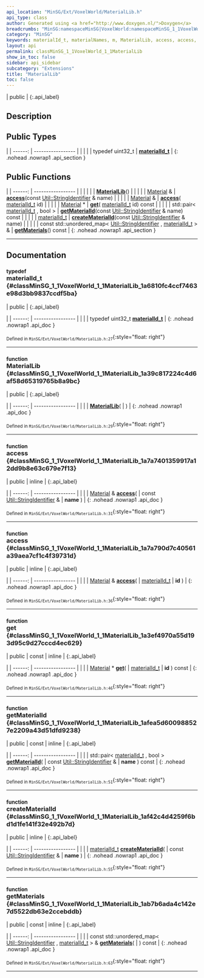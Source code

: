```yaml
---
api_location: "MinSG/Ext/VoxelWorld/MaterialLib.h"
api_type: class
author: Generated using <a href="http://www.doxygen.nl/">Doxygen</a>
breadcrumbs: "MinSG:namespaceMinSG|VoxelWorld:namespaceMinSG_1_1VoxelWorld"
category: "MinSG"
keywords: materialId_t, materialNames, m, MaterialLib, access, access, get, getMaterialId, createMaterialId, getMaterials
layout: api
permalink: classMinSG_1_1VoxelWorld_1_1MaterialLib
show_in_toc: false
sidebar: api_sidebar
subcategory: "Extensions"
title: "MaterialLib"
toc: false
---
```


| public |
{:.api_label}

## Description





## Public Types

|
| ------: | ----------------- |
|  | |
| typedef uint32_t | **[materialId_t](#classMinSG_1_1VoxelWorld_1_1MaterialLib_1a6810fc4ccf7463e98d3bb9837ccdf5ba)**  |
{: .nohead .nowrap1 .api_section }


## Public Functions

|
| ------: | ----------------- |
|  | |
|  | **[MaterialLib](#classMinSG_1_1VoxelWorld_1_1MaterialLib_1a39c817224c4d6af58d65319765b8a9bc)**() |
|  | |
| [Material](classMinSG_1_1VoxelWorld_1_1Material) & | **[access](#classMinSG_1_1VoxelWorld_1_1MaterialLib_1a7a7401359917a12dd9b8e63c679e7f13)**(const [Util::StringIdentifier](classUtil_1_1StringIdentifier) & name) |
|  | |
| [Material](classMinSG_1_1VoxelWorld_1_1Material) & | **[access](#classMinSG_1_1VoxelWorld_1_1MaterialLib_1a7a790d7c40561a39aea7cf1c4f39731d)**( [materialId_t](classMinSG_1_1VoxelWorld_1_1MaterialLib#classMinSG_1_1VoxelWorld_1_1MaterialLib_1a6810fc4ccf7463e98d3bb9837ccdf5ba)  id) |
|  | |
| [Material](classMinSG_1_1VoxelWorld_1_1Material) * | **[get](#classMinSG_1_1VoxelWorld_1_1MaterialLib_1a3ef4970a55d193d95c9d27cccd4ec629)**( [materialId_t](classMinSG_1_1VoxelWorld_1_1MaterialLib#classMinSG_1_1VoxelWorld_1_1MaterialLib_1a6810fc4ccf7463e98d3bb9837ccdf5ba)  id) const |
|  | |
| std::pair< [materialId_t](classMinSG_1_1VoxelWorld_1_1MaterialLib#classMinSG_1_1VoxelWorld_1_1MaterialLib_1a6810fc4ccf7463e98d3bb9837ccdf5ba) , bool > | **[getMaterialId](#classMinSG_1_1VoxelWorld_1_1MaterialLib_1afea5d600988527e2209a43d51dfd9238)**(const [Util::StringIdentifier](classUtil_1_1StringIdentifier) & name) const |
|  | |
| [materialId_t](classMinSG_1_1VoxelWorld_1_1MaterialLib#classMinSG_1_1VoxelWorld_1_1MaterialLib_1a6810fc4ccf7463e98d3bb9837ccdf5ba) | **[createMaterialId](#classMinSG_1_1VoxelWorld_1_1MaterialLib_1af42c4d4259f6bd1d1fe141f32e492b7d)**(const [Util::StringIdentifier](classUtil_1_1StringIdentifier) & name) |
|  | |
| const std::unordered_map< [Util::StringIdentifier](classUtil_1_1StringIdentifier) , [materialId_t](classMinSG_1_1VoxelWorld_1_1MaterialLib#classMinSG_1_1VoxelWorld_1_1MaterialLib_1a6810fc4ccf7463e98d3bb9837ccdf5ba) > & | **[getMaterials](#classMinSG_1_1VoxelWorld_1_1MaterialLib_1ab7b6ada4c142e7d5522db63e2ccebddb)**() const |
{: .nohead .nowrap1 .api_section }


-------------------------------------------------------------------

## Documentation

### <small>typedef</small><br/> materialId_t {#classMinSG_1_1VoxelWorld_1_1MaterialLib_1a6810fc4ccf7463e98d3bb9837ccdf5ba}

| public |
{:.api_label}

|
| ------: | ----------------- |
|  |
| typedef uint32_t **[materialId_t](#classMinSG_1_1VoxelWorld_1_1MaterialLib_1a6810fc4ccf7463e98d3bb9837ccdf5ba)**  |
{: .nohead .nowrap1 .api_doc }





<sub>Defined in `MinSG/Ext/VoxelWorld/MaterialLib.h:27`</sub>{:style="float: right"}

-------------------------------------------------------------------

### <small>function</small><br/> MaterialLib {#classMinSG_1_1VoxelWorld_1_1MaterialLib_1a39c817224c4d6af58d65319765b8a9bc}

| public |
{:.api_label}

|
| ------: | ----------------- |
|  |
|  **[MaterialLib](#classMinSG_1_1VoxelWorld_1_1MaterialLib_1a39c817224c4d6af58d65319765b8a9bc)**( |  ) |
{: .nohead .nowrap1 .api_doc }





<sub>Defined in `MinSG/Ext/VoxelWorld/MaterialLib.h:29`</sub>{:style="float: right"}

-------------------------------------------------------------------

### <small>function</small><br/> access {#classMinSG_1_1VoxelWorld_1_1MaterialLib_1a7a7401359917a12dd9b8e63c679e7f13}

| public | inline |
{:.api_label}

|
| ------: | ----------------- |
|  |
| [Material](classMinSG_1_1VoxelWorld_1_1Material) & **[access](#classMinSG_1_1VoxelWorld_1_1MaterialLib_1a7a7401359917a12dd9b8e63c679e7f13)**( | const [Util::StringIdentifier](classUtil_1_1StringIdentifier) & | **name** ) |
{: .nohead .nowrap1 .api_doc }





<sub>Defined in `MinSG/Ext/VoxelWorld/MaterialLib.h:31`</sub>{:style="float: right"}

-------------------------------------------------------------------

### <small>function</small><br/> access {#classMinSG_1_1VoxelWorld_1_1MaterialLib_1a7a790d7c40561a39aea7cf1c4f39731d}

| public | inline |
{:.api_label}

|
| ------: | ----------------- |
|  |
| [Material](classMinSG_1_1VoxelWorld_1_1Material) & **[access](#classMinSG_1_1VoxelWorld_1_1MaterialLib_1a7a790d7c40561a39aea7cf1c4f39731d)**( |  [materialId_t](classMinSG_1_1VoxelWorld_1_1MaterialLib#classMinSG_1_1VoxelWorld_1_1MaterialLib_1a6810fc4ccf7463e98d3bb9837ccdf5ba)  | **id** ) |
{: .nohead .nowrap1 .api_doc }





<sub>Defined in `MinSG/Ext/VoxelWorld/MaterialLib.h:36`</sub>{:style="float: right"}

-------------------------------------------------------------------

### <small>function</small><br/> get {#classMinSG_1_1VoxelWorld_1_1MaterialLib_1a3ef4970a55d193d95c9d27cccd4ec629}

| public | const | inline |
{:.api_label}

|
| ------: | ----------------- |
|  |
| [Material](classMinSG_1_1VoxelWorld_1_1Material) * **[get](#classMinSG_1_1VoxelWorld_1_1MaterialLib_1a3ef4970a55d193d95c9d27cccd4ec629)**( |  [materialId_t](classMinSG_1_1VoxelWorld_1_1MaterialLib#classMinSG_1_1VoxelWorld_1_1MaterialLib_1a6810fc4ccf7463e98d3bb9837ccdf5ba)  | **id** ) const |
{: .nohead .nowrap1 .api_doc }





<sub>Defined in `MinSG/Ext/VoxelWorld/MaterialLib.h:46`</sub>{:style="float: right"}

-------------------------------------------------------------------

### <small>function</small><br/> getMaterialId {#classMinSG_1_1VoxelWorld_1_1MaterialLib_1afea5d600988527e2209a43d51dfd9238}

| public | const | inline |
{:.api_label}

|
| ------: | ----------------- |
|  |
| std::pair< [materialId_t](classMinSG_1_1VoxelWorld_1_1MaterialLib#classMinSG_1_1VoxelWorld_1_1MaterialLib_1a6810fc4ccf7463e98d3bb9837ccdf5ba) , bool > **[getMaterialId](#classMinSG_1_1VoxelWorld_1_1MaterialLib_1afea5d600988527e2209a43d51dfd9238)**( | const [Util::StringIdentifier](classUtil_1_1StringIdentifier) & | **name** ) const |
{: .nohead .nowrap1 .api_doc }





<sub>Defined in `MinSG/Ext/VoxelWorld/MaterialLib.h:51`</sub>{:style="float: right"}

-------------------------------------------------------------------

### <small>function</small><br/> createMaterialId {#classMinSG_1_1VoxelWorld_1_1MaterialLib_1af42c4d4259f6bd1d1fe141f32e492b7d}

| public | inline |
{:.api_label}

|
| ------: | ----------------- |
|  |
| [materialId_t](classMinSG_1_1VoxelWorld_1_1MaterialLib#classMinSG_1_1VoxelWorld_1_1MaterialLib_1a6810fc4ccf7463e98d3bb9837ccdf5ba) **[createMaterialId](#classMinSG_1_1VoxelWorld_1_1MaterialLib_1af42c4d4259f6bd1d1fe141f32e492b7d)**( | const [Util::StringIdentifier](classUtil_1_1StringIdentifier) & | **name** ) |
{: .nohead .nowrap1 .api_doc }





<sub>Defined in `MinSG/Ext/VoxelWorld/MaterialLib.h:55`</sub>{:style="float: right"}

-------------------------------------------------------------------

### <small>function</small><br/> getMaterials {#classMinSG_1_1VoxelWorld_1_1MaterialLib_1ab7b6ada4c142e7d5522db63e2ccebddb}

| public | const | inline |
{:.api_label}

|
| ------: | ----------------- |
|  |
| const std::unordered_map< [Util::StringIdentifier](classUtil_1_1StringIdentifier) , [materialId_t](classMinSG_1_1VoxelWorld_1_1MaterialLib#classMinSG_1_1VoxelWorld_1_1MaterialLib_1a6810fc4ccf7463e98d3bb9837ccdf5ba) > & **[getMaterials](#classMinSG_1_1VoxelWorld_1_1MaterialLib_1ab7b6ada4c142e7d5522db63e2ccebddb)**( |  ) const |
{: .nohead .nowrap1 .api_doc }





<sub>Defined in `MinSG/Ext/VoxelWorld/MaterialLib.h:63`</sub>{:style="float: right"}

-------------------------------------------------------------------

